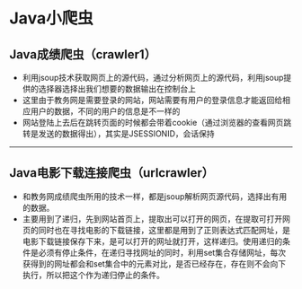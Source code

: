 # Java小爬虫
## Java成绩爬虫（crawler1）  
* 利用jsoup技术获取网页上的源代码，通过分析网页上的源代码，利用jsoup提供的选择器选择出我们想要的数据输出在控制台上  
* 这里由于教务网是需要登录的网站，网站需要有用户的登录信息才能返回给相应用户的数据，不同的用户的信息是不一样的  
* 网站登陆上去后在跳转页面的时候都会带着cookie（通过浏览器的查看网页跳转是发送的数据得出），其实是JSESSIONID，会话保持
***
## Java电影下载连接爬虫（urlcrawler）  
* 和教务网成绩爬虫所用的技术一样，都是jsoup解析网页源代码，选择出有用的数据。  
* 主要用到了递归，先到网站首页上，提取出可以打开的网页，在提取可打开网页的同时也在寻找电影的下载链接，这里都是用到了正则表达式匹配网址，是电影下载链接保存下来，是可以打开的网址就打开，这样递归。使用递归的条件是必须有停止条件，在递归寻找网址的同时，利用set集合存储网址，每次获得到的网址都会和set集合中的元素对比，是否已经存在，存在则不会向下执行，所以把这个作为递归停止的条件。
